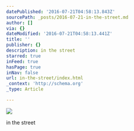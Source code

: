 ```yaml
---
datePublished: '2016-07-21T04:58:13.843Z'
sourcePath: _posts/2016-07-21-in-the-street.md
author: []
via: {}
dateModified: '2016-07-21T04:58:13.441Z'
title: ''
publisher: {}
description: in the street
starred: true
inFeed: true
hasPage: true
inNav: false
url: in-the-street/index.html
_context: 'http://schema.org'
_type: Article

---
```

![](https://the-grid-user-content.s3-us-west-2.amazonaws.com/1f0ffa5c-06a5-4f03-b060-69ae2ff6bac0.jpg)

in the street